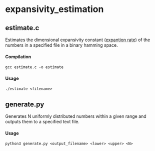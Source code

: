 # expansivity_estimation

## estimate.c

Estimates the dimensional expansivity constant ([expantion rate](https://people.csail.mit.edu/karger/Papers/neighbor.pdf)) of the numbers in a specified file in a binary hamming space.

#### Compilation
`gcc estimate.c -o estimate`

#### Usage
`./estimate <filename>`


## generate.py

Generates N uniformly distributed numbers within a given range and outputs them to a specified text file.

#### Usage
`python3 generate.py <output_filename> <lower> <upper> <N>`

